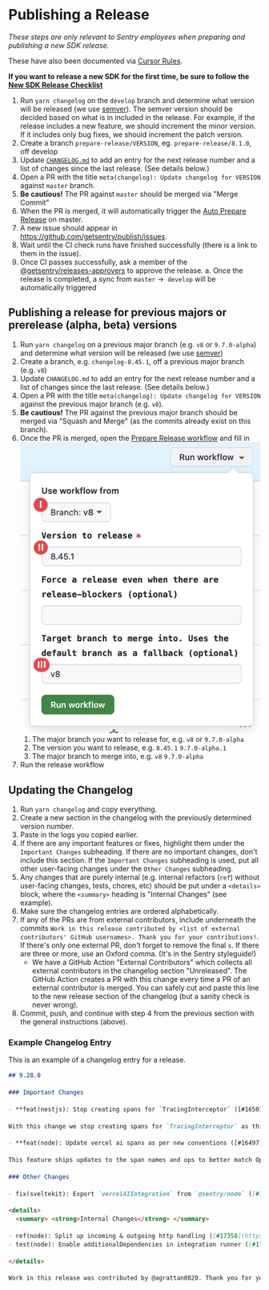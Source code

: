 # Publishing a Release

_These steps are only relevant to Sentry employees when preparing and publishing a new SDK release._

These have also been documented via [Cursor Rules](../.cursor/rules/publishing-release.mdc).

**If you want to release a new SDK for the first time, be sure to follow the
[New SDK Release Checklist](./new-sdk-release-checklist.md)**

1. Run `yarn changelog` on the `develop` branch and determine what version will be released (we use
   [semver](https://semver.org)). The semver version should be decided based on what is in included in the release. For example, if the release includes a new feature, we should increment the minor version. If it includes only bug fixes, we should increment the patch version.
2. Create a branch `prepare-release/VERSION`, eg. `prepare-release/8.1.0`, off develop
3. Update [`CHANGELOG.md`](https://github.com/getsentry/sentry-javascript/edit/master/CHANGELOG.md) to add an entry for
   the next release number and a list of changes since the last release. (See details below.)
4. Open a PR with the title `meta(changelog): Update changelog for VERSION` against `master` branch.
5. **Be cautious!** The PR against `master` should be merged via "Merge Commit"
6. When the PR is merged, it will automatically trigger the
   [Auto Prepare Release](https://github.com/getsentry/sentry-javascript/actions/workflows/auto-release.yml) on master.
7. A new issue should appear in https://github.com/getsentry/publish/issues.
8. Wait until the CI check runs have finished successfully (there is a link to them in the issue).
9. Once CI passes successfully, ask a member of the
   [@getsentry/releases-approvers](https://github.com/orgs/getsentry/teams/release-approvers) to approve the release. a.
   Once the release is completed, a sync from `master` ->` develop` will be automatically triggered

## Publishing a release for previous majors or prerelease (alpha, beta) versions

1. Run `yarn changelog` on a previous major branch (e.g. `v8` or `9.7.0-alpha`) and determine what version will be released (we use
   [semver](https://semver.org))
2. Create a branch, e.g. `changelog-8.45.1`, off a previous major branch (e.g. `v8`)
3. Update `CHANGELOG.md` to add an entry for the next release number and a list of changes since the
   last release. (See details below.)
4. Open a PR with the title `meta(changelog): Update changelog for VERSION` against the previous major branch (e.g. `v8`).
5. **Be cautious!** The PR against the previous major branch should be merged via "Squash and Merge"
   (as the commits already exist on this branch).
6. Once the PR is merged, open the [Prepare Release workflow](https://github.com/getsentry/sentry-javascript/actions/workflows/release.yml) and
   fill in ![run-release-workflow.png](./assets/run-release-workflow.png)
   1. The major branch you want to release for, e.g. `v8` or `9.7.0-alpha`
   2. The version you want to release, e.g. `8.45.1` `9.7.0-alpha.1`
   3. The major branch to merge into, e.g. `v8` `9.7.0-alpha`
7. Run the release workflow

## Updating the Changelog

1. Run `yarn changelog` and copy everything.
2. Create a new section in the changelog with the previously determined version number.
3. Paste in the logs you copied earlier.
4. If there are any important features or fixes, highlight them under the `Important Changes` subheading. If there are no important changes, don't include this section. If the `Important Changes` subheading is used, put all other user-facing changes under the `Other Changes` subheading.
5. Any changes that are purely internal (e.g. internal refactors (`ref`) without user-facing changes, tests, chores, etc) should be put under a `<details>` block, where the `<summary>` heading is "Internal Changes" (see example).
6. Make sure the changelog entries are ordered alphabetically.
7. If any of the PRs are from external contributors, include underneath the commits
   `Work in this release contributed by <list of external contributors' GitHub usernames>. Thank you for your contributions!`.
   If there's only one external PR, don't forget to remove the final `s`. If there are three or more, use an Oxford
   comma. (It's in the Sentry styleguide!)
   - We have a GitHub Action "External Contributors" which collects all external contributors in the changelog section
     "Unreleased". The GitHub Action creates a PR with this change every time a PR of an external contributor is merged.
     You can safely cut and paste this line to the new release section of the changelog (but a sanity check is never
     wrong).
8. Commit, push, and continue with step 4 from the previous section with the general instructions (above).

### Example Changelog Entry

This is an example of a changelog entry for a release.

```md
## 9.28.0

### Important Changes

- **feat(nestjs): Stop creating spans for `TracingInterceptor` ([#16501](https://github.com/getsentry/sentry-javascript/pull/16501))**

With this change we stop creating spans for `TracingInterceptor` as this interceptor only serves as an internal helper and adds noise for the user.

- **feat(node): Update vercel ai spans as per new conventions ([#16497](https://github.com/getsentry/sentry-javascript/pull/16497))**

This feature ships updates to the span names and ops to better match OpenTelemetry. This should make them more easily accessible to the new agents module view we are building.

### Other Changes

- fix(sveltekit): Export `vercelAIIntegration` from `@sentry/node` ([#16496](https://github.com/getsentry/sentry-javascript/pull/16496))

<details>
  <summary> <strong>Internal Changes</strong> </summary>

- ref(node): Split up incoming & outgoing http handling ([#17358](https://github.com/getsentry/sentry-javascript/pull/17358))
- test(node): Enable additionalDependencies in integration runner ([#17361](https://github.com/getsentry/sentry-javascript/pull/17361))

</details>

Work in this release was contributed by @agrattan0820. Thank you for your contribution!
```
